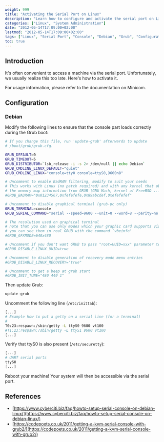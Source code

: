 ```yaml
---
weight: 999
title: "Activating the Serial Port on Linux"
description: "Learn how to configure and activate the serial port on Linux systems for remote access and management."
categories: ["Linux", "System Administration"]
date: "2012-05-14T17:09:00+02:00"
lastmod: "2012-05-14T17:09:00+02:00"
tags: ["Linux", "Serial Port", "Console", "Debian", "Grub", "Configuration"]
toc: true
---
```


## Introduction

It's often convenient to access a machine via the serial port. Unfortunately, we usually realize this too late. Here's how to activate it.

For usage information, please refer to the documentation on Minicom.

## Configuration

### Debian

Modify the following lines to ensure that the console part loads correctly during the Grub boot:

```bash {linenos=table,hl_lines=[8,16,17],anchorlinenos=true}
# If you change this file, run 'update-grub' afterwards to update
# /boot/grub/grub.cfg.

GRUB_DEFAULT=0
GRUB_TIMEOUT=5
GRUB_DISTRIBUTOR=`lsb_release -i -s 2> /dev/null || echo Debian`
GRUB_CMDLINE_LINUX_DEFAULT="quiet"
GRUB_CMDLINE_LINUX="console=tty0 console=ttyS0,9600n8"

# Uncomment to enable BadRAM filtering, modify to suit your needs
# This works with Linux (no patch required) and with any kernel that obtains
# the memory map information from GRUB (GNU Mach, kernel of FreeBSD ...)
#GRUB_BADRAM="0x01234567,0xfefefefe,0x89abcdef,0xefefefef"

# Uncomment to disable graphical terminal (grub-pc only)
GRUB_TERMINAL=console
GRUB_SERIAL_COMMAND="serial --speed=9600 --unit=0 --word=8 --parity=no --stop=1"

# The resolution used on graphical terminal
# note that you can use only modes which your graphic card supports via VBE
# you can see them in real GRUB with the command `vbeinfo'
#GRUB_GFXMODE=640x480

# Uncomment if you don't want GRUB to pass "root=UUID=xxx" parameter to Linux
#GRUB_DISABLE_LINUX_UUID=true

# Uncomment to disable generation of recovery mode menu entries
#GRUB_DISABLE_LINUX_RECOVERY="true"

# Uncomment to get a beep at grub start
#GRUB_INIT_TUNE="480 440 1"
```

Then update Grub:

```bash
update-grub
```

Uncomment the following line (`/etc/inittab`):

```bash {linenos=table,hl_lines=[4]}
[...]
# Example how to put a getty on a serial line (for a terminal)
#
T0:23:respawn:/sbin/getty -L ttyS0 9600 vt100
#T1:23:respawn:/sbin/getty -L ttyS1 9600 vt100
[...]
```

Verify that ttyS0 is also present (`/etc/securetty`):

```bash {linenos=table,hl_lines=[3]}
[...]
# UART serial ports
ttyS0
[...]
```

Reboot your machine! Your system will then be accessible via the serial port.

## References

- [https://www.cyberciti.biz/faq/howto-setup-serial-console-on-debian-linux/](https://www.cyberciti.biz/faq/howto-setup-serial-console-on-debian-linux/)
- [https://codepoets.co.uk/2011/getting-a-kvm-serial-console-with-grub2/](https://codepoets.co.uk/2011/getting-a-kvm-serial-console-with-grub2/)
